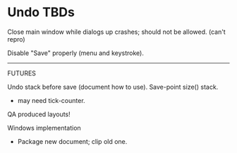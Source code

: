 # Undo TBDs

Close main window while dialogs up crashes; should not be allowed.
(can't repro)

Disable "Save" properly (menu and keystroke).
________
FUTURES

Undo stack before save (document how to use).  Save-point size() stack.
- may need tick-counter.  

QA produced layouts!

Windows implementation  
- Package new document; clip old one.
